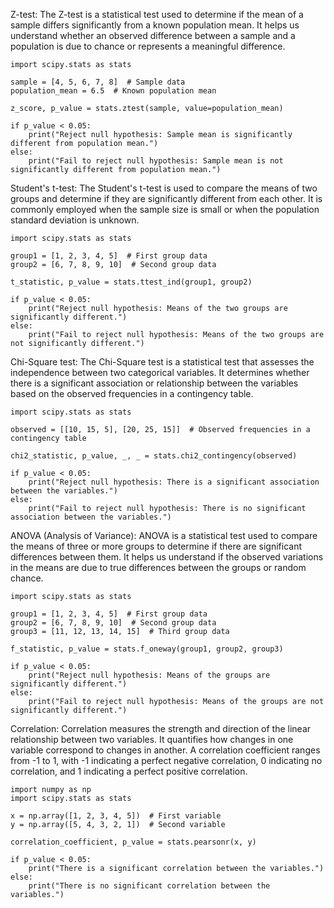 Z-test: The Z-test is a statistical test used to determine if the mean of a sample differs significantly from a known population mean. It helps us understand whether an observed difference between a sample and a population is due to chance or represents a meaningful difference.

```
import scipy.stats as stats

sample = [4, 5, 6, 7, 8]  # Sample data
population_mean = 6.5  # Known population mean

z_score, p_value = stats.ztest(sample, value=population_mean)

if p_value < 0.05:
    print("Reject null hypothesis: Sample mean is significantly different from population mean.")
else:
    print("Fail to reject null hypothesis: Sample mean is not significantly different from population mean.")
```
Student's t-test: The Student's t-test is used to compare the means of two groups and determine if they are significantly different from each other. It is commonly employed when the sample size is small or when the population standard deviation is unknown.
```
import scipy.stats as stats

group1 = [1, 2, 3, 4, 5]  # First group data
group2 = [6, 7, 8, 9, 10]  # Second group data

t_statistic, p_value = stats.ttest_ind(group1, group2)

if p_value < 0.05:
    print("Reject null hypothesis: Means of the two groups are significantly different.")
else:
    print("Fail to reject null hypothesis: Means of the two groups are not significantly different.")

```
Chi-Square test: The Chi-Square test is a statistical test that assesses the independence between two categorical variables. It determines whether there is a significant association or relationship between the variables based on the observed frequencies in a contingency table.
```
import scipy.stats as stats

observed = [[10, 15, 5], [20, 25, 15]]  # Observed frequencies in a contingency table

chi2_statistic, p_value, _, _ = stats.chi2_contingency(observed)

if p_value < 0.05:
    print("Reject null hypothesis: There is a significant association between the variables.")
else:
    print("Fail to reject null hypothesis: There is no significant association between the variables.")

```
ANOVA (Analysis of Variance): ANOVA is a statistical test used to compare the means of three or more groups to determine if there are significant differences between them. It helps us understand if the observed variations in the means are due to true differences between the groups or random chance.
```
import scipy.stats as stats

group1 = [1, 2, 3, 4, 5]  # First group data
group2 = [6, 7, 8, 9, 10]  # Second group data
group3 = [11, 12, 13, 14, 15]  # Third group data

f_statistic, p_value = stats.f_oneway(group1, group2, group3)

if p_value < 0.05:
    print("Reject null hypothesis: Means of the groups are significantly different.")
else:
    print("Fail to reject null hypothesis: Means of the groups are not significantly different.")

```
Correlation: Correlation measures the strength and direction of the linear relationship between two variables. It quantifies how changes in one variable correspond to changes in another. A correlation coefficient ranges from -1 to 1, with -1 indicating a perfect negative correlation, 0 indicating no correlation, and 1 indicating a perfect positive correlation.
```
import numpy as np
import scipy.stats as stats

x = np.array([1, 2, 3, 4, 5])  # First variable
y = np.array([5, 4, 3, 2, 1])  # Second variable

correlation_coefficient, p_value = stats.pearsonr(x, y)

if p_value < 0.05:
    print("There is a significant correlation between the variables.")
else:
    print("There is no significant correlation between the variables.")

```
